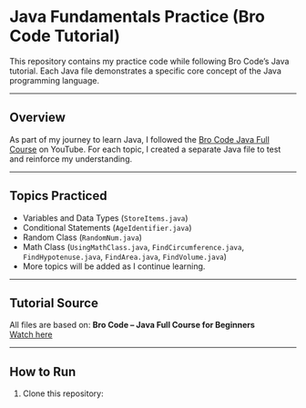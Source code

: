 # Java Fundamentals Practice (Bro Code Tutorial)

This repository contains my practice code while following Bro Code’s Java tutorial. Each Java file demonstrates a specific core concept of the Java programming language.

---

## Overview

As part of my journey to learn Java, I followed the [Bro Code Java Full Course](https://youtu.be/xTtL8E4LzTQ?si=TI_asEeDo-zH-aED) on YouTube. For each topic, I created a separate Java file to test and reinforce my understanding.

---

## Topics Practiced

- Variables and Data Types (`StoreItems.java`)
- Conditional Statements (`AgeIdentifier.java`)
- Random Class (`RandomNum.java`)
- Math Class (`UsingMathClass.java`, `FindCircumference.java`, `FindHypotenuse.java`, `FindArea.java`, `FindVolume.java`)
- More topics will be added as I continue learning.

---

## Tutorial Source

All files are based on:
**Bro Code – Java Full Course for Beginners**  
[Watch here](https://youtu.be/xTtL8E4LzTQ?si=TI_asEeDo-zH-aED)

---

## How to Run

1. Clone this repository:
   ```bash
   
